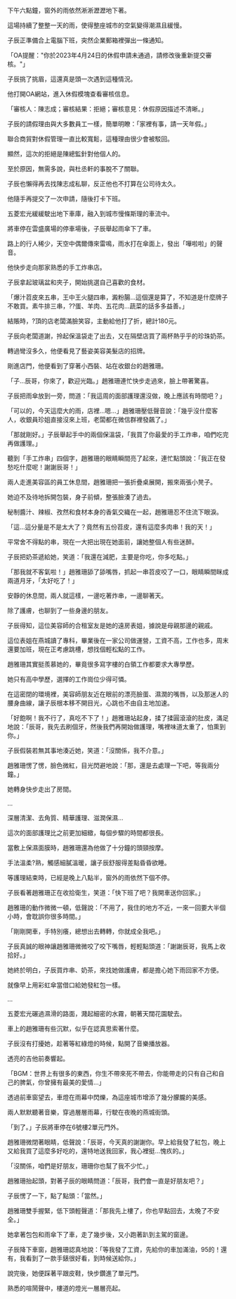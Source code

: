 下午六點鐘，窗外的雨依然淅淅瀝瀝地下著。

這場持續了整整一天的雨，使得整座城市的空氣變得潮濕且緩慢。

子辰正準備合上電腦下班，突然企業郵箱裡彈出一條通知。

「OA提醒："你於2023年4月24日的休假申請未通過，請修改後重新提交審核。"」

子辰挑了挑眉，這還真是頭一次遇到這種情況。

他打開OA網站，進入休假模塊查看審核信息。

「審核人：陳志成；審核結果：拒絕；審核意見：休假原因描述不清晰。」

子辰的請假理由與大多數員工一樣，簡單明瞭：「家裡有事，請一天年假。」

聯合商貿對休假管理一直比較寬鬆，這種理由很少會被駁回。

顯然，這次的拒絕是陳總監針對他個人的。

至於原因，無需多說，與杜丞軒的事脫不了關聯。

子辰也懶得再去找陳志成私聊，反正他也不打算在公司待太久。

他隨手再提交了一次申請，隨後打卡下班。

五菱宏光緩緩駛出地下車庫，融入到城市慢條斯理的車流中。

將車停在雲盛廣場的停車場後，子辰舉起雨傘下了車。

路上的行人稀少，天空中偶爾傳來雷鳴，雨水打在傘面上，發出「嘩啦啦」的聲音。

他快步走向那家熟悉的手工炸串店。

子辰拿起玻璃盆和夾子，開始挑選自己喜歡的食材。

「爆汁苕皮來五串，王中王火腿四串，澱粉腸…這個還是算了，不知道是什麼牌子不敢買。素牛排三串，??蛋、羊肉、五花肉…蔬菜的話多多益善。」

結賬時，?頂的店老闆滿臉笑容，主動給他打了折，總計180元。

子辰向老闆道謝，拎起保溫袋走了出去，又在隔壁店買了兩杯熱乎乎的珍珠奶茶。

轉過彎沒多久，他便看見了藝姿美容美髮店的招牌。

剛進店門，他便看到了穿著小西裝、站在收銀台的趙雅珊。

「子…辰哥，你來了，歡迎光臨。」趙雅珊連忙快步走過來，臉上帶著驚喜。

子辰把雨傘放到一旁，問道：「我這周的面部護理還沒做，晚上應該有時間吧？」

「可以的，今天這麼大的雨，店裡…嗯…」趙雅珊壓低聲音說：「幾乎沒什麼客人，收銀員珍姐直接沒來上班，老闆都在微信群裡發飆了。」

「那就剛好。」子辰舉起手中的兩個保溫袋，「我買了你最愛的手工炸串，咱們吃完再做護理。」

聽到「手工炸串」四個字，趙雅珊的眼睛瞬間亮了起來，連忙點頭說：「我正在發愁吃什麼呢！謝謝辰哥！」

兩人走進美容區的員工休息間，趙雅珊把一張折疊桌展開，搬來兩張小凳子。

她迫不及待地拆開包裝，身子前傾，整張臉湊了過去。

秘制醬汁、辣椒、孜然和食材本身的香氣交織在一起，趙雅珊忍不住流下眼淚。

「這…這分量是不是太大了？竟然有五份苕皮，還有這麼多肉串！我的天！」

平常舍不得點的串，現在一大把出現在她面前，讓她整個人有些迷醉。

子辰把奶茶遞給她，笑道：「我還在減肥，主要是你吃，你多吃點。」

「那我就不客氣啦！」趙雅珊舔了舔嘴唇，抓起一串苕皮咬了一口，眼睛瞬間眯成兩道月牙，「太好吃了！」

安靜的休息間，兩人就這樣，一邊吃著炸串，一邊聊著天。

除了護膚，也聊到了一些身邊的朋友。

子辰得知，這位美容師的合租室友是她的遠房表姐，據說是母親那邊的親戚。

這位表姐在燕城讀了專科，畢業後在一家公司做運營，工資不高，工作也多，周末還要加班，現在正考慮跳槽，想找個輕松點的工作。

趙雅珊其實挺羨慕她的，畢竟很多寫字樓的白領工作都要求大專學歷。

她只有高中學歷，選擇的工作崗位少得可憐。

在這密閉的環境裡，美容師朋友近在眼前的漂亮臉蛋、濕潤的嘴唇，以及那迷人的腰身曲線，讓子辰根本移不開目光，心跳也不由自主地加速。

「好飽啊！我不行了，真吃不下了！」趙雅珊站起身，揉了揉圓滾滾的肚皮，滿足地說：「辰哥，我先去刷個牙，然後我們再開始做護理，嘴裡味道太重了，怕熏到你。」

子辰假裝若無其事地湊近她，笑道：「沒關係，我不介意。」

趙雅珊愣了愣，臉色微紅，目光閃避地說：「那，還是去處理一下吧，等我兩分鐘。」

她轉身快步走出了房間。

…

深層清潔、去角質、精華護理、滋潤保濕…

這次的面部護理比之前更加細緻，每個步驟的時間都很長。

當敷上保濕面膜時，趙雅珊還為他做了十分鐘的頭頸按摩。

手法溫柔?熟，觸感細膩溫暖，讓子辰舒服得差點昏昏欲睡。

等護理結束時，已經是晚上八點半，窗外的雨依然下個不停。

子辰看著趙雅珊正在收拾衛生，笑道：「快下班了吧？我開車送你回家。」

趙雅珊的動作微微一頓，低聲說：「不用了，我住的地方不近，一來一回要大半個小時，會耽誤你很多時間。」

「剛剛開車，手特別癢，總想出去轉轉，你就成全我吧。」

子辰真誠的眼神讓趙雅珊微微咬了咬下嘴唇，輕輕點頭道：「謝謝辰哥，我馬上收拾好。」

她終於明白，子辰買炸串、奶茶，來找她做護膚，都是擔心她下雨回家不方便。

就像早上用彩虹傘當借口給她發紅包一樣。

…

五菱宏光碾過濕滑的路面，濺起細密的水霧，朝著天闊花園駛去。

車上的趙雅珊有些沉默，似乎在認真思索著什麼。

子辰沒有打擾她，趁著等紅綠燈的時候，點開了音樂播放器。

透亮的吉他前奏響起。

「BGM：世界上有很多的東西，你生不帶來死不帶去，你能帶走的只有自己和自己的脾氣，你曾擁有最美的愛情…」

透過前車窗望去，車燈在雨幕中閃爍，為這座城市增添了幾分朦朧的美感。

兩人默默聽著音樂，穿過層層雨幕，行駛在夜晚的燕城街頭。

「到了。」子辰將車停在6號樓2單元門外。

趙雅珊微閉著眼睛，低聲說：「辰哥，今天真的謝謝你。早上給我發了紅包，晚上又給我買了這麼多好吃的，還特地送我回家，我心裡挺…愧疚的。」

「沒關係，咱們是好朋友，珊珊你也幫了我不少忙。」

趙雅珊抬起頭，對著子辰的眼睛問道：「辰哥，我們會一直是好朋友吧？」

子辰愣了一下，點了點頭：「當然。」

趙雅珊雙手握緊，低下頭輕聲道：「那我先上樓了，你也早點回去，太晚了不安全。」

她拿著包包和雨傘下了車，走了幾步後，又小跑著趴到主駕的窗邊。

子辰降下車窗，趙雅珊認真地說：「等我發了工資，先給你的車加滿油，95的！還有，我看到了一款手錶很好看，到時候送給你。」

說完後，她便踩著平跟皮鞋，快步鑽進了單元門。

熟悉的喧鬧聲中，樓道的燈光一層層亮起。
